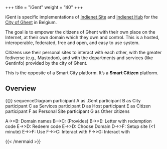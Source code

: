 +++
title = "iGent"
weight = "40"
+++

iGent is specific implementations of [Indienet Site](../site) and [Indienet Hub](../hub) for the [City of Ghent](https://stad.gent) in Belgium.

The goal is to empower the citizens of Ghent with their own place on the Internet, at their own domain which they own and control. This is a hosted, interoperable, federated, free and open, and easy to use system.

Citizens use their personal sites to interact with each other, with the greater fediverse (e.g., Mastodon), and with the departments and services (like Gentinfo) provided by the city of Ghent.

This is the opposite of a Smart City platform. It’s a <strong>Smart Citizen</strong> platform.

## Overview

{{<mermaid align="left">}}
sequenceDiagram
  participant A as .Gent
  participant B as City
  participant C as Services
  participant D as Host
  participant E as Citizen
  participant F as Personal Site
  participant G as Other citizens

  A->>B: Domain names
  B-->C: (Provides)
  B->>E: Letter with redemption code
  E->>D: Redeem code
  E->>D: Choose Domain
  D->>F: Setup site (<1 minute)
  E->>F: Use
  F->>C: Interact with
  F->>G: Interact with


{{< /mermaid >}}
